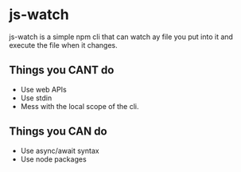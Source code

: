 # js-watch

js-watch is a simple npm cli that can watch ay file you put into it and execute the file when it changes.

## Things you CANT do

* Use web APIs
* Use stdin
* Mess with the local scope of the cli.

## Things you CAN do

* Use async/await syntax
* Use node packages